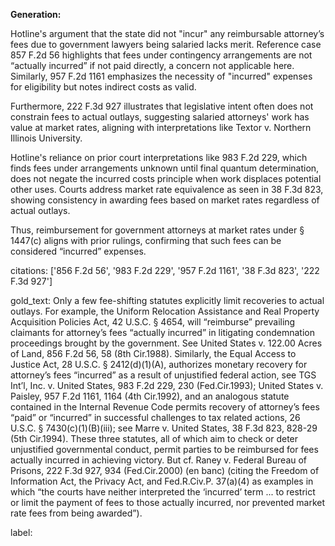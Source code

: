**Generation:**

Hotline's argument that the state did not "incur" any reimbursable attorney’s fees due to government lawyers being salaried lacks merit. Reference case 857 F.2d 56 highlights that fees under contingency arrangements are not “actually incurred” if not paid directly, a concern not applicable here. Similarly, 957 F.2d 1161 emphasizes the necessity of "incurred" expenses for eligibility but notes indirect costs as valid.

Furthermore, 222 F.3d 927 illustrates that legislative intent often does not constrain fees to actual outlays, suggesting salaried attorneys' work has value at market rates, aligning with interpretations like Textor v. Northern Illinois University. 

Hotline's reliance on prior court interpretations like 983 F.2d 229, which finds fees under arrangements unknown until final quantum determination, does not negate the incurred costs principle when work displaces potential other uses. Courts address market rate equivalence as seen in 38 F.3d 823, showing consistency in awarding fees based on market rates regardless of actual outlays.

Thus, reimbursement for government attorneys at market rates under § 1447(c) aligns with prior rulings, confirming that such fees can be considered “incurred” expenses.

citations: ['856 F.2d 56', '983 F.2d 229', '957 F.2d 1161', '38 F.3d 823', '222 F.3d 927']

gold_text: Only a few fee-shifting statutes explicitly limit recoveries to actual outlays. For example, the Uniform Relocation Assistance and Real Property Acquisition Policies Act, 42 U.S.C. § 4654, will “reimburse” prevailing claimants for attorney’s fees “actually incurred” in litigating condemnation proceedings brought by the government. See United States v. 122.00 Acres of Land, 856 F.2d 56, 58 (8th Cir.1988). Similarly, the Equal Access to Justice Act, 28 U.S.C. § 2412(d)(1)(A), authorizes monetary recovery for attorney’s fees “incurred” as a result of unjustified federal action, see TGS Int’l, Inc. v. United States, 983 F.2d 229, 230 (Fed.Cir.1993); United States v. Paisley, 957 F.2d 1161, 1164 (4th Cir.1992), and an analogous statute contained in the Internal Revenue Code permits recovery of attorney’s fees “paid” or “incurred” in successful challenges to tax related actions, 26 U.S.C. § 7430(c)(1)(B)(iii); see Marre v. United States, 38 F.3d 823, 828-29 (5th Cir.1994). These three statutes, all of which aim to check or deter unjustified governmental conduct, permit parties to be reimbursed for fees actually incurred in achieving victory. But cf. Raney v. Federal Bureau of Prisons, 222 F.3d 927, 934 (Fed.Cir.2000) (en banc) (citing the Freedom of Information Act, the Privacy Act, and Fed.R.Civ.P. 37(a)(4) as examples in which “the courts have neither interpreted the ‘incurred’ term ... to restrict or limit the payment of fees to those actually incurred, nor prevented market rate fees from being awarded”).

label: 